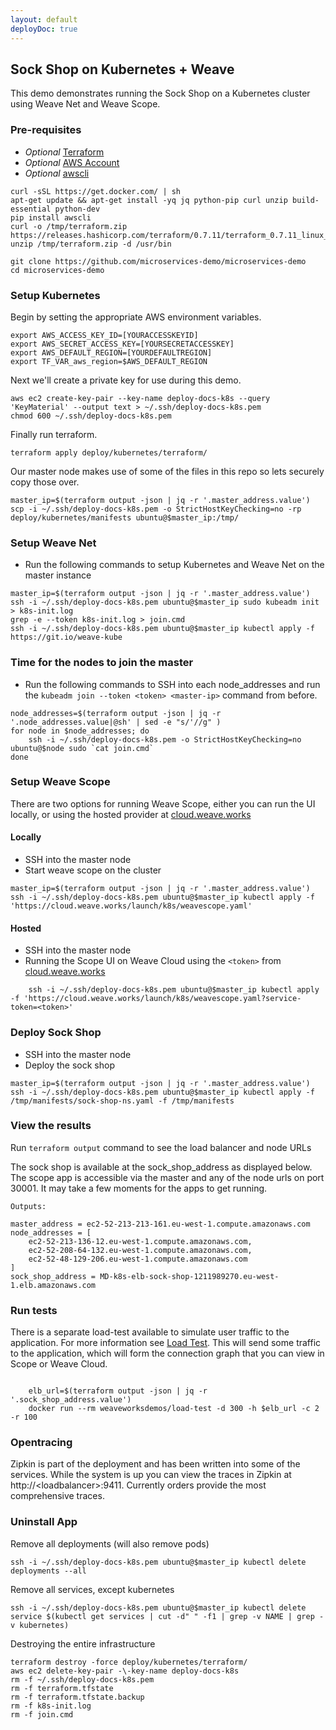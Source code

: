 ```yaml
---
layout: default
deployDoc: true
---
```


## Sock Shop on Kubernetes + Weave 

This demo demonstrates running the Sock Shop on a Kubernetes cluster using 
Weave Net and Weave Scope.

### Pre-requisites
* *Optional* [Terraform](https://www.terraform.io/downloads.html)
* *Optional* [AWS Account](https://aws.amazon.com/)
* *Optional* [awscli](http://docs.aws.amazon.com/cli/latest/userguide/installing.html)

<!-- deploy-doc require-env AWS_ACCESS_KEY_ID AWS_SECRET_ACCESS_KEY AWS_DEFAULT_REGION TF_VAR_aws_region -->
<!-- deploy-doc-start pre-install -->

    curl -sSL https://get.docker.com/ | sh
    apt-get update && apt-get install -yq jq python-pip curl unzip build-essential python-dev
    pip install awscli
    curl -o /tmp/terraform.zip https://releases.hashicorp.com/terraform/0.7.11/terraform_0.7.11_linux_amd64.zip
    unzip /tmp/terraform.zip -d /usr/bin

<!-- deploy-doc-end -->

```
git clone https://github.com/microservices-demo/microservices-demo
cd microservices-demo
```
<!-- deploy-doc-hidden pre-install

    mkdir -p ~/.ssh/
    aws ec2 describe-key-pairs -\-key-name deploy-docs-k8s &>/dev/null
    if [ $? -eq 0 ]; then aws ec2 delete-key-pair -\-key-name deploy-docs-k8s; fi

-->

### Setup Kubernetes

Begin by setting the appropriate AWS environment variables.

```
export AWS_ACCESS_KEY_ID=[YOURACCESSKEYID]
export AWS_SECRET_ACCESS_KEY=[YOURSECRETACCESSKEY]
export AWS_DEFAULT_REGION=[YOURDEFAULTREGION]
export TF_VAR_aws_region=$AWS_DEFAULT_REGION
```

Next we'll create a private key for use during this demo.

<!-- deploy-doc-start create-infrastructure -->

    aws ec2 create-key-pair --key-name deploy-docs-k8s --query 'KeyMaterial' --output text > ~/.ssh/deploy-docs-k8s.pem
    chmod 600 ~/.ssh/deploy-docs-k8s.pem

<!-- deploy-doc-end -->

Finally run terraform.

<!-- deploy-doc-start create-infrastructure -->

    terraform apply deploy/kubernetes/terraform/

<!-- deploy-doc-end -->

Our master node makes use of some of the files in this repo so lets securely copy those over.

<!-- deploy-doc-start create-infrastructure -->

    master_ip=$(terraform output -json | jq -r '.master_address.value')
    scp -i ~/.ssh/deploy-docs-k8s.pem -o StrictHostKeyChecking=no -rp deploy/kubernetes/manifests ubuntu@$master_ip:/tmp/

<!-- deploy-doc-end -->

### <a name="weavenet"></a>Setup Weave Net
* Run the following commands to setup Kubernetes and Weave Net on the master instance

<!-- deploy-doc-start create-infrastructure -->

    master_ip=$(terraform output -json | jq -r '.master_address.value')
    ssh -i ~/.ssh/deploy-docs-k8s.pem ubuntu@$master_ip sudo kubeadm init > k8s-init.log
    grep -e --token k8s-init.log > join.cmd
    ssh -i ~/.ssh/deploy-docs-k8s.pem ubuntu@$master_ip kubectl apply -f https://git.io/weave-kube

<!-- deploy-doc-end -->

### Time for the nodes to join the master
* Run the following commands to SSH into each node\_addresses and run the ```kubeadm join --token <token> <master-ip>``` command from before.

<!-- deploy-doc-start create-infrastructure -->

    node_addresses=$(terraform output -json | jq -r '.node_addresses.value|@sh' | sed -e "s/'//g" )
    for node in $node_addresses; do
        ssh -i ~/.ssh/deploy-docs-k8s.pem -o StrictHostKeyChecking=no ubuntu@$node sudo `cat join.cmd`
    done

<!-- deploy-doc-end -->

### Setup Weave Scope
There are two options for running Weave Scope, either you can run the UI locally, or using the hosted provider at [cloud.weave.works](http://cloud.weave.works)

#### Locally
* SSH into the master node
* Start weave scope on the cluster

<!-- deploy-doc-start create-infrastructure -->

    master_ip=$(terraform output -json | jq -r '.master_address.value')
    ssh -i ~/.ssh/deploy-docs-k8s.pem ubuntu@$master_ip kubectl apply -f 'https://cloud.weave.works/launch/k8s/weavescope.yaml'

<!-- deploy-doc-end -->

#### Hosted
* SSH into the master node
* Running the Scope UI on Weave Cloud using the ```<token>``` from [cloud.weave.works](http://cloud.weave.works)

```
    ssh -i ~/.ssh/deploy-docs-k8s.pem ubuntu@$master_ip kubectl apply -f 'https://cloud.weave.works/launch/k8s/weavescope.yaml?service-token=<token>'
```

### Deploy Sock Shop
* SSH into the master node
* Deploy the sock shop

<!-- deploy-doc-start create-infrastructure -->

    master_ip=$(terraform output -json | jq -r '.master_address.value')
    ssh -i ~/.ssh/deploy-docs-k8s.pem ubuntu@$master_ip kubectl apply -f /tmp/manifests/sock-shop-ns.yaml -f /tmp/manifests

<!-- deploy-doc-end -->

### View the results
Run `terraform output` command to see the load balancer and node URLs

The sock shop is available at the sock_shop_address as displayed below. The scope app is accessible via the master and
any of the node urls on port 30001. It may take a few moments for the apps to get running.

```
Outputs:

master_address = ec2-52-213-213-161.eu-west-1.compute.amazonaws.com
node_addresses = [
    ec2-52-213-136-12.eu-west-1.compute.amazonaws.com,
    ec2-52-208-64-132.eu-west-1.compute.amazonaws.com,
    ec2-52-48-129-206.eu-west-1.compute.amazonaws.com
]
sock_shop_address = MD-k8s-elb-sock-shop-1211989270.eu-west-1.elb.amazonaws.com

```

### Run tests

There is a separate load-test available to simulate user traffic to the application. For more information see [Load Test](#loadtest).
This will send some traffic to the application, which will form the connection graph that you can view in Scope or Weave Cloud.

```

    elb_url=$(terraform output -json | jq -r '.sock_shop_address.value')
    docker run --rm weaveworksdemos/load-test -d 300 -h $elb_url -c 2 -r 100

```

<!-- deploy-doc-hidden run-tests

    set -e

    elb_url=$(terraform output -json | jq -r '.sock_shop_address.value')
    docker run --rm weaveworksdemos/load-test -d 300 -h $elb_url -c 2 -r 100

    master_ip=$(terraform output -json | jq -r '.master_address.value')
    ssh -i ~/.ssh/deploy-docs-k8s.pem ubuntu@$master_ip "kubectl run -i -t -\-namespace=sock-shop healthcheck -\-restart=Never -\-image=weaveworksdemos/healthcheck:snapshot -- -s orders,cart,payment,user,catalogue,shipping,queue-master -d 60 -r 5"

    set +e

-->

### Opentracing

Zipkin is part of the deployment and has been written into some of the services.  While the system is up you can view the traces in
Zipkin at http://\<loadbalancer\>:9411.  Currently orders provide the most comprehensive traces.


### Uninstall App

Remove all deployments (will also remove pods)

```
ssh -i ~/.ssh/deploy-docs-k8s.pem ubuntu@$master_ip kubectl delete deployments --all
```

Remove all services, except kubernetes

```
ssh -i ~/.ssh/deploy-docs-k8s.pem ubuntu@$master_ip kubectl delete service $(kubectl get services | cut -d" " -f1 | grep -v NAME | grep -v kubernetes)
```

Destroying the entire infrastructure

<!-- deploy-doc-start destroy-infrastructure -->

    terraform destroy -force deploy/kubernetes/terraform/
    aws ec2 delete-key-pair -\-key-name deploy-docs-k8s
    rm -f ~/.ssh/deploy-docs-k8s.pem
    rm -f terraform.tfstate
    rm -f terraform.tfstate.backup
    rm -f k8s-init.log
    rm -f join.cmd

<!-- deploy-doc-end -->
